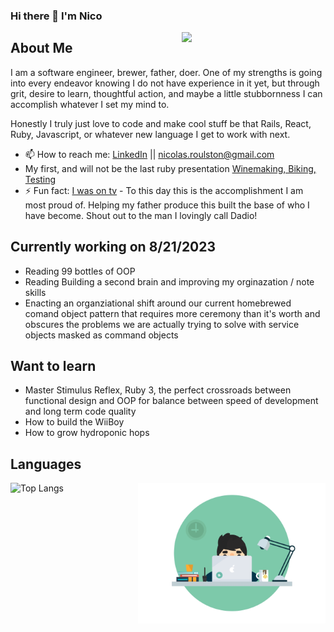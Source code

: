 
### Hi there 👋 I'm Nico

<img align='right' src="https://media.giphy.com/media/M9gbBd9nbDrOTu1Mqx/giphy.gif" width="230">

## About Me 

I am a software engineer, brewer, father, doer. One of my strengths is going into every endeavor knowing I do not have experience in it yet, but through grit, desire to learn, thoughtful action, and maybe a little stubbornness I can accomplish whatever I set my mind to. 

Honestly I truly just love to code and make cool stuff be that Rails, React, Ruby, Javascript, or whatever new language I get to work with next.  

- 📫 How to reach me: [LinkedIn](https://www.linkedin.com/in/nico-roulston) || nicolas.roulston@gmail.com 
- My first, and will not be the last ruby presentation [Winemaking, Biking, Testing](https://www.youtube.com/watch?v=C54N-RkWidY)
- ⚡ Fun fact: [I was on tv](https://www.youtube.com/watch?v=Ybjn4kynyzk&t=2s) - To this day this is the accomplishment I am most proud of. Helping my father produce this built the base of who I have become. Shout out to the man I lovingly call Dadio! 


## Currently working on 8/21/2023

<ul>
  <li> Reading 99 bottles of OOP </li>
  <li> Reading Building a second brain and improving my orginazation / note skills </li>
  <li> Enacting an organziational shift around our current homebrewed comand object pattern that requires more ceremony than it's worth and obscures the problems we are actually trying to solve with service objects masked as command objects</li>
</ul>

## Want to learn

<ul>
  <li> Master Stimulus Reflex, Ruby 3, the perfect crossroads between functional design and OOP for balance between speed of development and long term code quality</li>
  <li> How to build the WiiBoy </li>
  <li> How to grow hydroponic hops</li>
</ul>

## Languages
![Top Langs](https://github-readme-stats.vercel.app/api/top-langs/?username=nroulston&show_icons=true)
<img src="https://github.com/nirala69/nirala69/blob/master/70804f7e25b11f29db904f2fa7b4cd9d.gif" width="300" align='right'>








